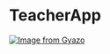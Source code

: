 # TeacherApp

[![Image from Gyazo](https://i.gyazo.com/4b32627158c6d2f2c30638616fd22224.gif)](https://gyazo.com/4b32627158c6d2f2c30638616fd22224)
